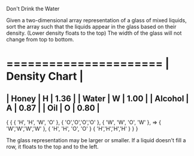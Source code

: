 Don't Drink the Water

Given a two-dimensional array representation of a glass of mixed liquids, sort the array such that the liquids appear in the glass based on their density. (Lower density floats to the top) The width of the glass will not change from top to bottom.

======================
|   Density Chart    |
======================
| Honey   | H | 1.36 |
| Water   | W | 1.00 |
| Alcohol | A | 0.87 |
| Oil     | O | 0.80 |
----------------------

{                             {
{ 'H', 'H', 'W', 'O' },        { 'O','O','O','O' },
{ 'W', 'W', 'O', 'W' },  =>    { 'W','W','W','W' },
{ 'H', 'H', 'O', 'O' }         { 'H','H','H','H' }
}                             }


The glass representation may be larger or smaller. If a liquid doesn't fill a row, it floats to the top and to the left.
